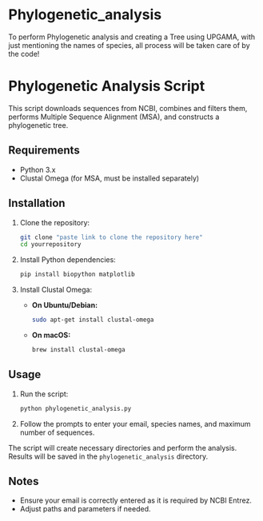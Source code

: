 # Phylogenetic_analysis
To perform Phylogenetic analysis and creating a Tree using UPGAMA, with just mentioning the names of species, all process will be taken care of by the code!

# Phylogenetic Analysis Script

This script downloads sequences from NCBI, combines and filters them, performs Multiple Sequence Alignment (MSA), and constructs a phylogenetic tree.

## Requirements

- Python 3.x
- Clustal Omega (for MSA, must be installed separately)

## Installation

1. Clone the repository:

    ```bash
    git clone "paste link to clone the repository here"
    cd yourrepository
    ```

2. Install Python dependencies:

    ```bash
    pip install biopython matplotlib
    ```

3. Install Clustal Omega:

    - **On Ubuntu/Debian:**
        ```bash
        sudo apt-get install clustal-omega
        ```

    - **On macOS:**
        ```bash
        brew install clustal-omega
        ```

## Usage

1. Run the script:

    ```bash
    python phylogenetic_analysis.py
    ```

2. Follow the prompts to enter your email, species names, and maximum number of sequences.

The script will create necessary directories and perform the analysis. Results will be saved in the `phylogenetic_analysis` directory.

## Notes

- Ensure your email is correctly entered as it is required by NCBI Entrez.
- Adjust paths and parameters if needed.
